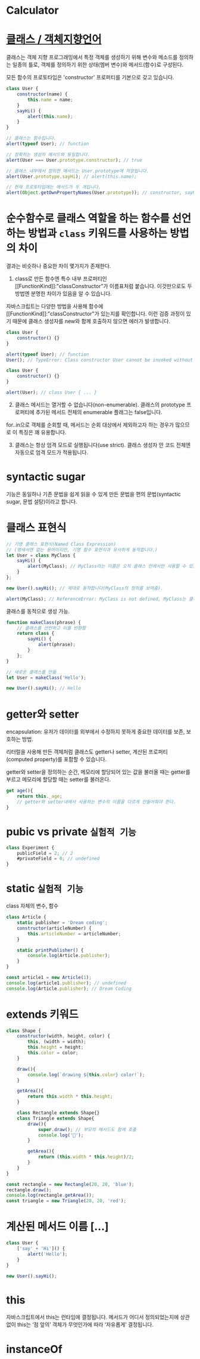 # Calculator

# [클래스 / 객체지향언어](https://ko.javascript.info/classes)

클래스는 객체 지향 프로그래밍에서 특정 객체를 생성하기 위해 변수와 메소드를 정의하는 일종의 틀로, 객체를 정의하기 위한 상태(멤버 변수)와 메서드(함수)로 구성된다.

모든 함수의 프로토타입은 'constructor' 프로퍼티를 기본으로 갖고 있습니다.

```js
class User {
    constructor(name) {
        this.name = name;
    }
    sayHi() {
        alert(this.name);
    }
}

// 클래스는 함수입니다.
alert(typeof User); // function

// 정확히는 생성자 메서드와 동일합니다.
alert(User === User.prototype.constructor); // true

// 클래스 내부에서 정의한 메서드는 User.prototype에 저장됩니다.
alert(User.prototype.sayHi); // alert(this.name);

// 현재 프로토타입에는 메서드가 두 개입니다.
alert(Object.getOwnPropertyNames(User.prototype)); // constructor, sayHi
```

# 순수함수로 클래스 역할을 하는 함수를 선언하는 방법과 `class` 키워드를 사용하는 방법의 차이

결과는 비슷하나 중요한 차이 몇가지가 존재한다.

1. class로 만든 함수엔 특수 내부 프로퍼티인 [[FunctionKind]]:"classConstructor"가 이름표처럼 붙습니다. 이것만으로도 두 방법엔 분명한 차이가 있음을 알 수 있습니다.

자바스크립트는 다양한 방법을 사용해 함수에 [[FunctionKind]]:"classConstructor"가 있는지를 확인합니다. 이런 검증 과정이 있기 때문에 클래스 생성자를 new와 함께 호출하지 않으면 에러가 발생합니다.

```js
class User {
    constructor() {}
}

alert(typeof User); // function
User(); // TypeError: Class constructor User cannot be invoked without 'new'
```

```js
class User {
    constructor() {}
}

alert(User); // class User { ... }
```

2. 클래스 메서드는 열거할 수 없습니다(non-enumerable). 클래스의 prototype 프로퍼티에 추가된 메서드 전체의 enumerable 플래그는 false입니다.

for..in으로 객체를 순회할 때, 메서드는 순회 대상에서 제외하고자 하는 경우가 많으므로 이 특징은 꽤 유용합니다.

3. 클래스는 항상 엄격 모드로 실행됩니다(use strict). 클래스 생성자 안 코드 전체엔 자동으로 엄격 모드가 적용됩니다.

# syntactic sugar

기능은 동일하나 기존 문법을 쉽게 읽을 수 있게 만든 문법을 편의 문법(syntactic sugar, 문법 설탕)이라고 합니다.

# 클래스 표현식

```js
// 기명 클래스 표현식(Named Class Expression)
// (명세서엔 없는 용어이지만, 기명 함수 표현식과 유사하게 동작합니다.)
let User = class MyClass {
    sayHi() {
        alert(MyClass); // MyClass라는 이름은 오직 클래스 안에서만 사용할 수 있습니다.
    }
};

new User().sayHi(); // 제대로 동작합니다(MyClass의 정의를 보여줌).

alert(MyClass); // ReferenceError: MyClass is not defined, MyClass는 클래스 밖에서 사용할 수 없습니다.
```

클래스를 동적으로 생성 가능.

```js
function makeClass(phrase) {
    // 클래스를 선언하고 이를 반환함
    return class {
        sayHi() {
            alert(phrase);
        }
    };
}

// 새로운 클래스를 만듦
let User = makeClass('Hello');

new User().sayHi(); // Hello
```

# getter와 setter

encapsulation: 유저가 데이터를 외부에서 수정하지 못하게 중요한 데이터를 보존, 보호하는 방법.

리터럴을 사용해 만든 객체처럼 클래스도 getter나 setter, 계산된 프로퍼티(computed property)를 포함할 수 있습니다.

getter와 setter을 정의하는 순간, 메모리에 할당되어 있는 값을 불러올 때는 getter를 부르고 메모리에 할당할 때는 setter를 불러온다.

```js
get age(){
    return this._age;
    // getter와 setter내에서 사용하는 변수의 이름을 다르게 만들어줘야 한다.
}
```

# pubic vs private `실험적 기능`

```js
class Experiment {
    publicField = 2; // 2
    #privateField = 0; // undefined
}
```

# static `실험적 기능`

class 자체의 변수, 함수

```js
class Article {
    static publisher = 'Dream coding';
    constructor(articleNumber) {
        this.articleNumber = articleNumber;
    }

    static printPublisher() {
        console.log(Article.publisher);
    }
}

const article1 = new Article(1);
console.log(article1.publisher); // undefined
console.log(Article.publisher); // Dream Coding
```

# extends 키워드

```js
class Shape {
    constructor(width, height, color) {
        this, (width = width);
        this.height = height;
        this.color = color;
    }

    draw(){
        console.log(`drawing ${this.color} color!`);
    }

    getArea(){
        return this.width * this.height;
    }

    class Rectangle extends Shape{}
    class Triangle extends Shape{
        draw(){
            super.draw(); // 부모의 메서드도 함께 호출
            console.log('🔺');
        }

        getArea(){
            return (this.width * this.height)/2;
        }
    }
}

const rectangle = new Rectangle(20, 20, 'blue');
rectangle.draw();
console.log(rectangle.getArea());
const triangle = new Triangle(20, 20, 'red');
```

# 계산된 메서드 이름 […]

```js
class User {
    ['say' + 'Hi']() {
        alert('Hello');
    }
}

new User().sayHi();
```

# this

자바스크립트에서 this는 런타임에 결정됩니다. 메서드가 어디서 정의되었는지에 상관없이 this는 ‘점 앞의’ 객체가 무엇인가에 따라 ‘자유롭게’ 결정됩니다.

# instanceOf
